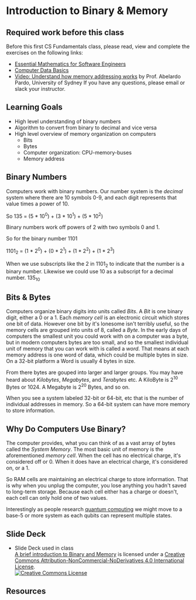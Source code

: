 # Introduction to Binary & Memory

## Required work before this class

Before this first CS Fundamentals class, please read, view and complete the exercises on the following links:

- [Essential Mathematics for Software Engineers](https://github.com/Ada-Developers-Academy/textbook-curriculum/blob/master/04-cs-fundamentals/classroom/Essential%20Mathematics.md)
- [Computer Data Basics](https://docs.google.com/document/d/1g-Dxn1rVTChBs9ZZSOgmohjP_RoWNyPJTE-m_n35aZ0/edit)
- [Video: Understand how memory addressing works](https://www.youtube.com/watch?v=F0Ri2TpRBBg) by Prof. Abelardo Pardo, University of Sydney
If you have any questions, please email or slack your instructor.

## Learning Goals

- High level understanding of binary numbers
- Algorithm to convert from binary to decimal and vice versa
- High level overview of memory organization on computers
  - Bits
  - Bytes
  - Computer organization: CPU-memory-buses
  - Memory address

## Binary Numbers

Computers work with binary numbers.  Our number system is the _decimal_ system where there are 10 symbols 0-9, and each digit represents that value times a power of 10.

So 135 = (5 * 10<sup>0</sup>) + (3 * 10<sup>1</sup>) + (5 * 10<sup>2</sup>)

Binary numbers work off powers of 2 with two symbols 0 and 1.

So for the binary number 1101

1101<sub>2</sub> = (1 * 2<sup>0</sup>) + (0 * 2<sup>1</sup>) + (1 * 2<sup>2</sup>) + (1 * 2<sup>3</sup>)

When we use subscripts like the 2 in 1101<sub>2</sub> to indicate that the number is a binary number.  Likewise we could use 10 as a subscript for a decimal number. 135<sub>10</sub>

## Bits & Bytes

Computers organize binary digits into units called _Bits_.  A _Bit_ is one binary digit, either a 0 or a 1.  Each _memory cell_ is an electronic circuit which stores one bit of data.  However one bit by it's lonesome isn't terribly useful, so the memory cells are grouped into units of 8, called a _Byte_.  In the early days of computers the smallest unit you could work with on a computer was a byte, but in modern computers bytes are too small, and so the smallest individual unit of memory that you can work with is called a _word_.  That means at each memory address is one word of data, which could be multiple bytes in size.  On a 32-bit platform a Word is usually 4 bytes in size.  

From there bytes are gouped into larger and larger groups.  You may have heard about _Kilobytes_, _Megabytes_, and _Terabytes_ etc.  A KiloByte is 2<sup>10</sup> Bytes or 1024.  A Megabyte is 2<sup>20</sup> Bytes, and so on. 

When you see a system labeled 32-bit or 64-bit, etc that is the number of individual addresses in memory.  So a 64-bit system can have more memory to store information.

## Why Do Computers Use Binary?

The computer provides, what you can think of as a vast array of bytes called the _System Memory_.  The most basic unit of memory is the aforementioned _memory cell_.  When the cell has no electrical charge, it's considered off or 0.  When it does have an electrical charge, it's considered on, or a 1.  

So RAM cells are maintaining an electrical charge to store information.  That is why when you unplug the computer, you lose anything you hadn't saved to long-term storage.  Because each cell either has a charge or doesn't, each cell can only hold one of two values.  

Interestingly as people research [quantum computing](https://www.newscientist.com/article/dn17575-ditching-binary-will-make-quantum-computers-more-powerful/) we might move to a base-5 or more system as each qubits can represent multiple states.  

## Slide Deck

+ Slide Deck used in class</br>
<span xmlns:dct="http://purl.org/dc/terms/" property="dct:title"><a href="https://drive.google.com/file/d/0B__DV26QHsH4YzhFWFVnbEp2akU/view?usp=sharing">A brief introduction to Binary and Memory</a></span> is licensed under a <a rel="license" href="http://creativecommons.org/licenses/by-nc-nd/4.0/">Creative Commons Attribution-NonCommercial-NoDerivatives 4.0 International License</a>.</br>
<a rel="license" href="http://creativecommons.org/licenses/by-nc-nd/4.0/"><img alt="Creative Commons License" style="border-width:0" src="https://i.creativecommons.org/l/by-nc-nd/4.0/88x31.png" /></a><br />

## Resources
